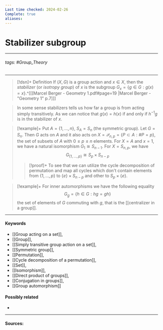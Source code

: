 ```yaml
---
Last time checked: 2024-02-26
Complete: true
aliases:
---
```

# Stabilizer subgroup
***
###### tags: #Group_Theory 
***
>[!dsn]+ Definition
>If $(X,G)$ is a group action and $x\in X$, then the *stabilizer* (or *isotropy group*) of $x$ is the subgroup $G_{x}=\{g\in G:g(x)=x\}$.^[[[Marcel Berger - Geometry 1.pdf#page=19 |Marcel Berger - "Geometry 1" p.7]]]

>In some sense stabilizers tells us how far a group is from acting simply transitively. As we can notice that $g(x)=h(x)$ if and only if $h^{-1}g$ is in the stabilizer of $x$.

>[!example]+ 
>Put $A=\{1,\dots,n\}$, $S_{A}=S_{n}$ (the symmetric group). Let $G=S_{n}$. Then $G$ acts on $A$ and it also acts on $X=\mathcal{P}_{n,p}=\{P\subset A:\#P=p\}$, the set of subsets of $A$ with $0\le p\le n$ elements. For $X=A$ and $x=1$, we have a natural isomorphism $G_{1}\cong S_{n-1}$. For $X=S_{n,p}$, we have
>$$G_{\{1,\dots,p\}}\cong S_{p}\times S_{n-p}$$
>>[!proof]+
>>To see that we can utilize the cycle decomposition of permutation and map all cycles which don't contain elements from $\{1,\dots,p\}$ to $\{e\}\times S_{n-p}$ and other to $S_{p}\times\{e\}$.

>[!example]+
>For inner automorphisms we have the following equality
>$$G_{g}=\{h\in G:hg=gh\}$$
>the set of elements of $G$ commuting with $g$, that is the [[centralizer in a group]].
***
#### Keywords
- [[Group acting on a set]],
- [[Group]],
- [[Simply transitive group action on a set]],
- [[Symmetric group]],
- [[Permutation]],
- [[Cycle decomposition of a permutation]],
- [[Set]],
- [[Isomorphism]],
- [[Direct product of groups]],
- [[Conjugation in groups]],
- [[Group automorphism]]
#### Possibly related
- 
***
#### Sources: